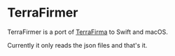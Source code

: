 TerraFirmer
===

TerraFirmer is a port of [TerraFirma](https://github.com/mrkite/TerraFirma) to Swift and macOS.

Currently it only reads the json files and that's it.
